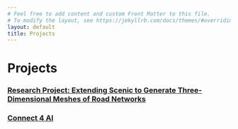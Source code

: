 ```yaml
---
# Feel free to add content and custom Front Matter to this file.
# To modify the layout, see https://jekyllrb.com/docs/themes/#overriding-theme-defaults
layout: default
title: Projects
---
```


# Projects

### [Research Project: Extending Scenic to Generate Three-Dimensional Meshes of Road Networks][scenic]

### [Connect 4 AI][connect4]

[scenic]: {{site.baseurl}}/scenic/meshes/2025/08/12/Scenic-3D-Meshes.html
[connect4]: {{site.baseurl}}/ai/2022/10/01/Connect-4-AI.html